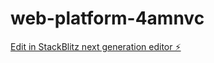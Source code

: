 # web-platform-4amnvc

[Edit in StackBlitz next generation editor ⚡️](https://stackblitz.com/~/github.com/Mayarak15/web-platform-4amnvc)